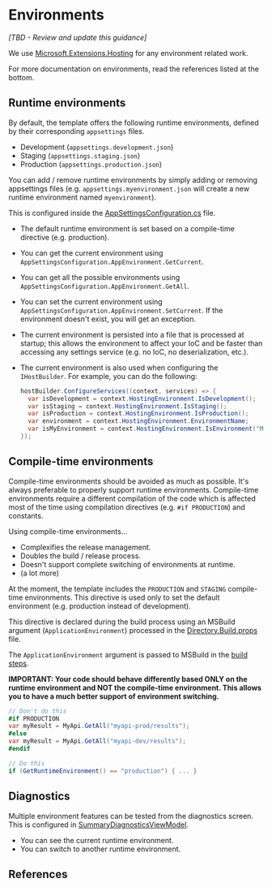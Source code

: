 # Environments
_[TBD - Review and update this guidance]_

We use [Microsoft.Extensions.Hosting](https://www.nuget.org/packages/Microsoft.Extensions.Hosting) for any environment related work.

For more documentation on environments, read the references listed at the bottom.

## Runtime environments

By default, the template offers the following runtime environments, defined by their corresponding `appsettings` files.

- Development (`appsettings.development.json`)
- Staging (`appsettings.staging.json`)
- Production (`appsettings.production.json`)

You can add / remove runtime environments by simply adding or removing appsettings files (e.g. `appsettings.myenvironment.json` will create a new runtime environment named `myenvironment`).

This is configured inside the [AppSettingsConfiguration.cs](../src/app/ApplicationTemplate.Shared/Configuration/AppSettingsConfiguration.cs) file.

- The default runtime environment is set based on a compile-time directive (e.g. production).

- You can get the current environment using `AppSettingsConfiguration.AppEnvironment.GetCurrent`.

- You can get all the possible environments using `AppSettingsConfiguration.AppEnvironment.GetAll`.

- You can set the current environment using `AppSettingsConfiguration.AppEnvironment.SetCurrent`. If the environment doesn't exist, you will get an exception.

- The current environment is persisted into a file that is processed at startup; this allows the environment to affect your IoC and be faster than accessing any settings service (e.g. no IoC, no deserialization, etc.).

- The current environment is also used when configuring the `IHostBuilder`. For example, you can do the following:
  ```csharp
  hostBuilder.ConfigureServices((context, services) => {
    var isDevelopment = context.HostingEnvironment.IsDevelopment();
    var isStaging = context.HostingEnvironment.IsStaging();
    var isProduction = context.HostingEnvironment.IsProduction();
    var environment = context.HostingEnvironment.EnvironmentName;
    var isMyEnvironment = context.HostingEnvironment.IsEnvironment("MyEnvironment");
  });
  ```

## Compile-time environments

Compile-time environments should be avoided as much as possible. It's always preferable to properly support runtime environments. Compile-time environments require a different compilation of the code which is affected most of the time using compilation directives (e.g. `#if PRODUCTION`) and constants.

Using compile-time environments...

- Complexifies the release management.
- Doubles the build / release process.
- Doesn't support complete switching of environments at runtime.
- (a lot more)

At the moment, the template includes the `PRODUCTION` and `STAGING` compile-time environments. This directive is used only to set the default environment (e.g. production instead of development).

This directive is declared during the build process using an MSBuild argument (`ApplicationEnvironment`) processed in the [Directory.Build.props](../Directory.Build.props) file.

The `ApplicationEnvironment` argument is passed to MSBuild in the [build steps](../build/steps-build.yml).

**IMPORTANT: Your code should behave differently based ONLY on the runtime environment and NOT the compile-time environment. This allows you to have a much better support of environment switching.**

```csharp
// Don't do this
#if PRODUCTION
var myResult = MyApi.GetAll("myapi-prod/results");
#else
var myResult = MyApi.GetAll("myapi-dev/results");
#endif

// Do this
if (GetRuntimeEnvironment() == "production") { ... }
```

## Diagnostics

Multiple environment features can be tested from the diagnostics screen. This is configured in [SummaryDiagnosticsViewModel](../src/app/ApplicationTemplate.Shared/Presentation/Diagnostics/SummaryDiagnosticsViewModel.cs).

- You can see the current runtime environment. 
- You can switch to another runtime environment.

## References